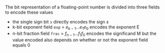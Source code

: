 The bit representation of a floating-point number is divided into three fields to encode these values
 - the single sign bit `s` directly encodes the sign $s$
 - k-bit exponent field `exp` = $e_{k-1}...e_{1}e_{0}$ encodes the exponent E
 - n-bit fraction field `frac` = $f_{n-1}...f_{1}f_{0}$ encodes the significand M but the value encoded also depends on whether or not the exponent field equals 0